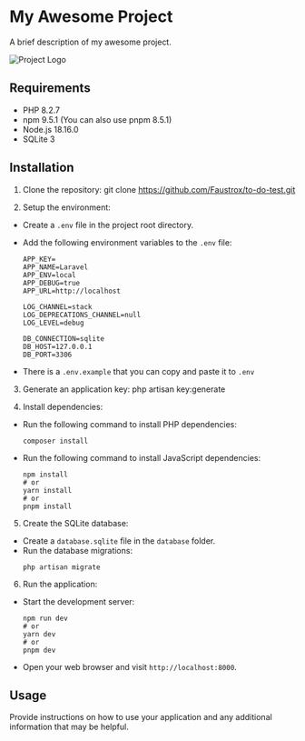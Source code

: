 # My Awesome Project

A brief description of my awesome project.

![Project Logo](https://example.com/awesome-project-logo.png)

## Requirements

- PHP 8.2.7
- npm 9.5.1 (You can also use pnpm 8.5.1)
- Node.js 18.16.0
- SQLite 3

## Installation

1. Clone the repository:
   git clone https://github.com/Faustrox/to-do-test.git

2. Setup the environment:

- Create a `.env` file in the project root directory.
- Add the following environment variables to the `.env` file:

  ```
  APP_KEY=
  APP_NAME=Laravel
  APP_ENV=local
  APP_DEBUG=true
  APP_URL=http://localhost

  LOG_CHANNEL=stack
  LOG_DEPRECATIONS_CHANNEL=null
  LOG_LEVEL=debug

  DB_CONNECTION=sqlite
  DB_HOST=127.0.0.1
  DB_PORT=3306
  ```

- There is a `.env.example` that you can copy and paste it to `.env`

3. Generate an application key:
   php artisan key:generate

4. Install dependencies:

- Run the following command to install PHP dependencies:
  ```
  composer install
  ```
- Run the following command to install JavaScript dependencies:
  ```
  npm install
  # or
  yarn install
  # or
  pnpm install
  ```

5. Create the SQLite database:

- Create a `database.sqlite` file in the `database` folder.
- Run the database migrations:
  ```
  php artisan migrate
  ```

6. Run the application:

- Start the development server:
  ```
  npm run dev
  # or
  yarn dev
  # or
  pnpm dev
  ```
- Open your web browser and visit `http://localhost:8000`.

## Usage

Provide instructions on how to use your application and any additional information that may be helpful.
